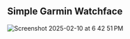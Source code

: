 ## Simple Garmin Watchface
![Screenshot 2025-02-10 at 6 42 51 PM](https://github.com/user-attachments/assets/7f4fffef-5488-493c-bd70-5b845aae60e8)
